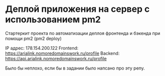 # Деплой приложения на сервер с использованием pm2

Стартеркит проекта по автоматизации деплоя фронтенда и бэкенда при помощи pm2 (pm2 deploy)

IP адрес: 178.154.200.122
Frontend: https://arialink.nomoredomainswork.ru/profile
Backend: https://api.arialink.nomoredomainswork.ru/profile

Было бы неплохо, если бы в задании было напсано про эту репу.
